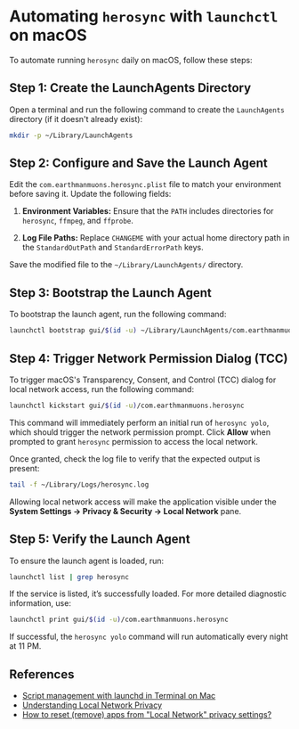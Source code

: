 # Automating `herosync` with `launchctl` on macOS

To automate running `herosync` daily on macOS, follow these steps:

## Step 1: Create the LaunchAgents Directory

Open a terminal and run the following command to create the `LaunchAgents`
directory (if it doesn't already exist):

```bash
mkdir -p ~/Library/LaunchAgents
```

## Step 2: Configure and Save the Launch Agent

Edit the `com.earthmanmuons.herosync.plist` file to match your environment
before saving it. Update the following fields:

1. **Environment Variables:** Ensure that the `PATH` includes directories for
   `herosync`, `ffmpeg`, and `ffprobe`.

2. **Log File Paths:** Replace `CHANGEME` with your actual home directory path
   in the `StandardOutPath` and `StandardErrorPath` keys.

Save the modified file to the `~/Library/LaunchAgents/` directory.

## Step 3: Bootstrap the Launch Agent

To bootstrap the launch agent, run the following command:

```bash
launchctl bootstrap gui/$(id -u) ~/Library/LaunchAgents/com.earthmanmuons.herosync.plist
```

## Step 4: Trigger Network Permission Dialog (TCC)

To trigger macOS's Transparency, Consent, and Control (TCC) dialog for local
network access, run the following command:

```bash
launchctl kickstart gui/$(id -u)/com.earthmanmuons.herosync
```

This command will immediately perform an initial run of `herosync yolo`, which
should trigger the network permission prompt. Click **Allow** when prompted to
grant `herosync` permission to access the local network.

Once granted, check the log file to verify that the expected output is present:

```bash
tail -f ~/Library/Logs/herosync.log
```

Allowing local network access will make the application visible under the
**System Settings → Privacy & Security → Local Network** pane.

## Step 5: Verify the Launch Agent

To ensure the launch agent is loaded, run:

```bash
launchctl list | grep herosync
```

If the service is listed, it’s successfully loaded. For more detailed diagnostic
information, use:

```bash
launchctl print gui/$(id -u)/com.earthmanmuons.herosync
```

If successful, the `herosync yolo` command will run automatically every night at
11 PM.

## References

- [Script management with launchd in Terminal on Mac](https://support.apple.com/guide/terminal/script-management-with-launchd-apdc6c1077b-5d5d-4d35-9c19-60f2397b2369/mac)
- [Understanding Local Network Privacy](https://developer.apple.com/documentation/technotes/tn3179-understanding-local-network-privacy)
- [How to reset (remove) apps from "Local Network" privacy settings?](https://developer.apple.com/forums/thread/766270)
